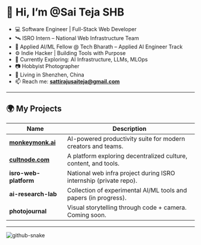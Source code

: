 

# 👋 Hi, I’m @Sai Teja SHB

- 💻 Software Engineer | Full-Stack Web Developer  
- 🛰 ISRO Intern – National Web Infrastructure Team  
- 🤖 Applied AI/ML Fellow @ Tech Bharath – Applied AI Engineer Track  
- ⚙️ Indie Hacker | Building Tools with Purpose  
- 👀 Currently Exploring: AI Infrastructure, LLMs, MLOps  
- 📷 Hobbyist Photographer  
- 📍 Living in Shenzhen, China  
- 📫 Reach me: **sattirajusaiteja@gmail.com**

---

## 🌍 My Projects

| Name | Description |
|------|-------------|
| [**monkeymonk.ai**](https://monkeymonk.ai) | AI-powered productivity suite for modern creators and teams. |
| [**cultnode.com**](https://cultnode.com) | A platform exploring decentralized culture, content, and tools. |
| **isro-web-platform** | National web infra project during ISRO internship (private repo). |
| **ai-research-lab** | Collection of experimental AI/ML tools and papers (in progress). |
| **photojournal** | Visual storytelling through code + camera. Coming soon. |

---

<!-- Contribution Snake Animation -->
<picture>
  <source media="(prefers-color-scheme: dark)" srcset="github-contribution-snake/github-contribution-grid-snake-dark.svg" />
  <source media="(prefers-color-scheme: light)" srcset="github-contribution-snake/github-contribution-grid-snake.svg" />
  <img alt="github-snake" src="github-snake.svg" />
</picture> 
